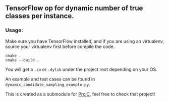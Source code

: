 ## TensorFlow op for dynamic number of true classes per instance.


### Usage:

Make sure you have TensorFlow installed, and if you are using an virtualenv, source your virtualenv first before compile the code.

```
cmake .
cmake --build .
```

You will get a `.so` or `.dylib` under the project root depending on your OS.

An example and test cases can be found in `dynamic_candidate_sampling_example.py`.

This is created as a submodule for [ProjC](https://github.com/nddsg/ProjC), feel free to check that project!